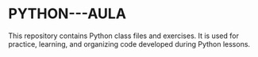 # PYTHON---AULA
This repository contains Python class files and exercises. It is used for practice, learning, and organizing code developed during Python lessons.
